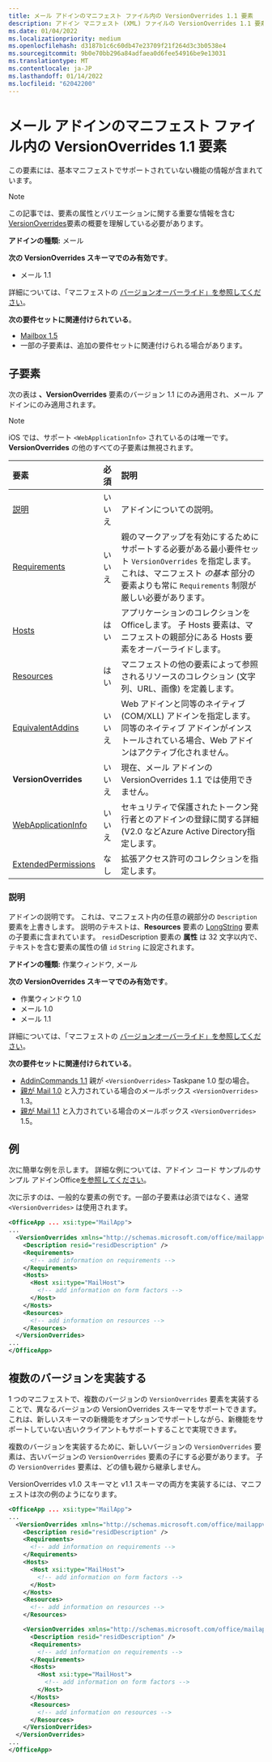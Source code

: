 ```yaml
---
title: メール アドインのマニフェスト ファイル内の VersionOverrides 1.1 要素
description: アドイン マニフェスト (XML) ファイルの VersionOverrides 1.1 要素 (メール) Officeドキュメントを参照してください。
ms.date: 01/04/2022
ms.localizationpriority: medium
ms.openlocfilehash: d3187b1c6c60db47e23709f21f264d3c3b0538e4
ms.sourcegitcommit: 9b0e70bb296a84adfaea0d6fee54916be9e13031
ms.translationtype: MT
ms.contentlocale: ja-JP
ms.lasthandoff: 01/14/2022
ms.locfileid: "62042200"
---
```

# <a name="versionoverrides-11-element-in-the-manifest-file-for-a-mail-add-in"></a>メール アドインのマニフェスト ファイル内の VersionOverrides 1.1 要素

この要素には、基本マニフェストでサポートされていない機能の情報が含まれています。

> [!NOTE]
> この記事では、要素の属性とバリエーションに関する重要な情報を含む [VersionOverrides](versionoverrides.md)要素の概要を理解している必要があります。

**アドインの種類:** メール

**次の VersionOverrides スキーマでのみ有効です**。

- メール 1.1

詳細については、「マニフェストの [バージョンオーバーライド」を参照してください](../../develop/add-in-manifests.md#version-overrides-in-the-manifest)。

**次の要件セットに関連付けられている**。

- [Mailbox 1.5](../../reference/objectmodel/requirement-set-1.5/outlook-requirement-set-1.5.md)
- 一部の子要素は、追加の要件セットに関連付けられる場合があります。

## <a name="child-elements"></a>子要素

次の表は **、VersionOverrides** 要素のバージョン 1.1 にのみ適用され、メール アドインにのみ適用されます。

> [!NOTE]
> iOS では、サポート `<WebApplicationInfo>` されているのは唯一です。 **VersionOverrides** の他のすべての子要素は無視されます。

|  要素 |  必須  |  説明  |
|:-----|:-----|:-----|
|  [説明](#description)    |  いいえ   |  アドインについての説明。 |
|  [Requirements](requirements.md)  |  いいえ   |  親のマークアップを有効にするためにサポートする必要がある最小要件セット `VersionOverrides` を指定します。 これは、マニフェスト *の基本* 部分の要素よりも常に `Requirements` 制限が厳しい必要があります。|
|  [Hosts](hosts.md)                |  はい  |  アプリケーションのコレクションをOfficeします。 子 Hosts 要素は、マニフェストの親部分にある Hosts 要素をオーバーライドします。  |
|  [Resources](resources.md)    |  はい  | マニフェストの他の要素によって参照されるリソースのコレクション (文字列、URL、画像) を定義します。|
|  [EquivalentAddins](equivalentaddins.md)    |  いいえ  | Web アドインと同等のネイティブ (COM/XLL) アドインを指定します。 同等のネイティブ アドインがインストールされている場合、Web アドインはアクティブ化されません。|
|  **VersionOverrides**    |  いいえ  | 現在、メール アドインの VersionOverrides 1.1 では使用できません。 |
|  [WebApplicationInfo](webapplicationinfo.md)    |  いいえ  | セキュリティで保護されたトークン発行者とのアドインの登録に関する詳細 (V2.0 などAzure Active Directory指定します。 |
|  [ExtendedPermissions](extendedpermissions.md) |  なし  |  拡張アクセス許可のコレクションを指定します。 |

### <a name="description"></a>説明

アドインの説明です。 これは、マニフェスト内の任意の親部分の `Description` 要素を上書きします。 説明のテキストは、**Resources** 要素の [LongString](resources.md) 要素の子要素に含まれています。 `resid`Description 要素の **属性** は 32 文字以内で、テキストを含む要素の属性の値 `id` `String` に設定されます。

**アドインの種類:** 作業ウィンドウ, メール

**次の VersionOverrides スキーマでのみ有効です**。

- 作業ウィンドウ 1.0
- メール 1.0
- メール 1.1

詳細については、「マニフェストの [バージョンオーバーライド」を参照してください](../../develop/add-in-manifests.md#version-overrides-in-the-manifest)。

**次の要件セットに関連付けられている**。

- [AddinCommands 1.1](../requirement-sets/add-in-commands-requirement-sets.md) 親が `<VersionOverrides>` Taskpane 1.0 型の場合。
- [親が Mail 1.0](../../reference/objectmodel/requirement-set-1.3/outlook-requirement-set-1.3.md) と入力されている場合のメールボックス `<VersionOverrides>` 1.3。
- [親が Mail 1.1](../../reference/objectmodel/requirement-set-1.5/outlook-requirement-set-1.5.md) と入力されている場合のメールボックス `<VersionOverrides>` 1.5。

## <a name="example"></a>例

次に簡単な例を示します。 詳細な例については、アドイン コード サンプルのサンプル アドインOffice[を参照してください](https://github.com/OfficeDev/PnP-OfficeAddins)。

次に示すのは、一般的な要素の例です。一部の子要素は必須ではなく、通常 `<VersionOverrides>` は使用されます。

```xml
<OfficeApp ... xsi:type="MailApp">
...
  <VersionOverrides xmlns="http://schemas.microsoft.com/office/mailappversionoverrides/1.1" xsi:type="VersionOverridesV1_1">
    <Description resid="residDescription" />
    <Requirements>
      <!-- add information on requirements -->
    </Requirements>
    <Hosts>
      <Host xsi:type="MailHost">
        <!-- add information on form factors -->
      </Host>
    </Hosts>
    <Resources>
      <!-- add information on resources -->
    </Resources>
  </VersionOverrides>
...
</OfficeApp>
```

## <a name="implementing-multiple-versions"></a>複数のバージョンを実装する

1 つのマニフェストで、複数のバージョンの `VersionOverrides` 要素を実装することで、異なるバージョンの VersionOverrides スキーマをサポートできます。これは、新しいスキーマの新機能をオプションでサポートしながら、新機能をサポートしていない古いクライアントもサポートすることで実現できます。

複数のバージョンを実装するために、新しいバージョンの `VersionOverrides` 要素は、古いバージョンの `VersionOverrides` 要素の子にする必要があります。 子の `VersionOverrides` 要素は、どの値も親から継承しません。

VersionOverrides v1.0 スキーマと v1.1 スキーマの両方を実装するには、マニフェストは次の例のようになります。

```xml
<OfficeApp ... xsi:type="MailApp">
...
  <VersionOverrides xmlns="http://schemas.microsoft.com/office/mailappversionoverrides" xsi:type="VersionOverridesV1_0">
    <Description resid="residDescription" />
    <Requirements>
      <!-- add information on requirements -->
    </Requirements>
    <Hosts>
      <Host xsi:type="MailHost">
        <!-- add information on form factors -->
      </Host>
    </Hosts>
    <Resources>
      <!-- add information on resources -->
    </Resources>

    <VersionOverrides xmlns="http://schemas.microsoft.com/office/mailappversionoverrides/1.1" xsi:type="VersionOverridesV1_1">
      <Description resid="residDescription" />
      <Requirements>
        <!-- add information on requirements -->
      </Requirements>
      <Hosts>
        <Host xsi:type="MailHost">
          <!-- add information on form factors -->
        </Host>
      </Hosts>
      <Resources>
        <!-- add information on resources -->
      </Resources>
    </VersionOverrides>  
  </VersionOverrides>
...
</OfficeApp>
```
